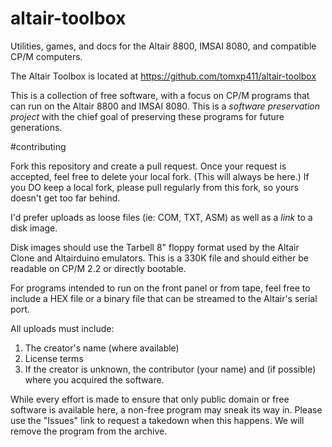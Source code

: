 # altair-toolbox
Utilities, games, and docs for the Altair 8800, IMSAI 8080, and compatible CP/M computers. 

The Altair Toolbox is located at https://github.com/tomxp411/altair-toolbox

This is a collection of free software, with a focus on CP/M programs that can run on the Altair 8800 and IMSAI 8080. 
This is a _software preservation project_ with the chief goal of preserving these programs for future generations.

#contributing

Fork this repository and create a pull request. Once your request is accepted, feel free to delete your local fork. 
(This will always be here.) If you DO keep a local fork, please pull regularly from this fork, so yours doesn't get 
too far behind.

I'd prefer uploads as loose files (ie: COM, TXT, ASM) as well as a _link_ to a disk image.

Disk images should use the Tarbell 8" floppy format used by the Altair Clone and Altairduino emulators. This is a 330K
file and should either be readable on CP/M 2.2 or directly bootable.

For programs intended to run on the front panel or from tape, feel free to include a HEX file or a binary file that can be
streamed to the Altair's serial port. 

All uploads must include:
1. The creator's name (where available)
2. License terms
3. If the creator is unknown, the contributor (your name) and (if possible) where you acquired the software.

While every effort is made to ensure that only public domain or free software is available here, a non-free program may
sneak its way in. Please use the "Issues" link to request a takedown when this happens. We will remove the program from
the archive.


